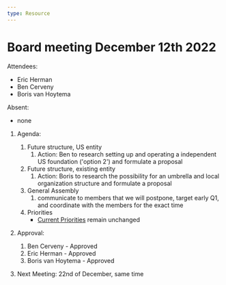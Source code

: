 ```yaml
---
type: Resource
---
```


# Board meeting December 12th 2022

Attendees:

* Eric Herman
* Ben Cerveny
* Boris van Hoytema

Absent:

* none

1. Agenda:
   1. Future structure, US entity
      1. Action: Ben to research setting up and operating a independent US foundation ('option 2') and formulate a proposal
   2. Future structure, existing entity
      1. Action: Boris to research the possibility for an umbrella and local organization structure and formulate a proposal
   3. General Assembly
      1. communicate to members that we will postpone, target early Q1, and coordinate with the members for the exact time
   5. Priorities
      * [Current Priorities](https://about.publiccode.net/organization/mission.html#current-priorities) remain unchanged

2. Approval:
   1. Ben Cerveny - Approved
   2. Eric Herman - Approved
   3. Boris van Hoytema - Approved

3. Next Meeting: 22nd of December, same time
